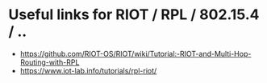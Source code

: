 # Useful links for RIOT / RPL / 802.15.4 / ..

* https://github.com/RIOT-OS/RIOT/wiki/Tutorial:-RIOT-and-Multi-Hop-Routing-with-RPL
* https://www.iot-lab.info/tutorials/rpl-riot/

